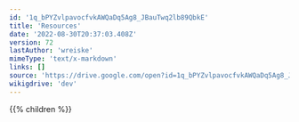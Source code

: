 ```yaml
---
id: '1q_bPYZvlpavocfvkAWQaDq5Ag8_JBauTwq2lb89QbkE'
title: 'Resources'
date: '2022-08-30T20:37:03.408Z'
version: 72
lastAuthor: 'wreiske'
mimeType: 'text/x-markdown'
links: []
source: 'https://drive.google.com/open?id=1q_bPYZvlpavocfvkAWQaDq5Ag8_JBauTwq2lb89QbkE'
wikigdrive: 'dev'
---
```

{{% children %}}
